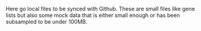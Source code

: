 Here go local files to be synced with Github. These are small files like gene lists but also some mock data that is either small enough or has been subsampled to be under 100MB.